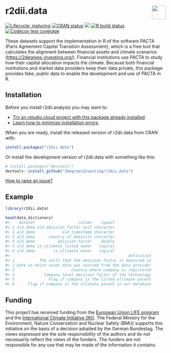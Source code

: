 
<!-- README.md is generated from README.Rmd. Please edit that file -->
r2dii.data <a href='https://github.com/2DegreesInvesting/r2dii.data'><img src='https://imgur.com/A5ASZPE.png' align='right' height='43' /></a>
==============================================================================================================================================

<!-- badges: start -->
[![Lifecycle: maturing](https://img.shields.io/badge/lifecycle-maturing-blue.svg)](https://www.tidyverse.org/lifecycle/#maturing) [![CRAN status](https://www.r-pkg.org/badges/version/r2dii.data)](https://CRAN.R-project.org/package=r2dii.data) [![](https://cranlogs.r-pkg.org/badges/grand-total/r2dii.data)](https://CRAN.R-project.org/package=r2dii.data) [![R build status](https://github.com/2DegreesInvesting/r2dii.data/workflows/R-CMD-check/badge.svg)](https://github.com/2DegreesInvesting/r2dii.data/actions) [![Codecov test coverage](https://codecov.io/gh/2DegreesInvesting/r2dii.data/branch/master/graph/badge.svg)](https://codecov.io/gh/2DegreesInvesting/r2dii.data?branch=master) <!-- badges: end -->

These datasets support the implementation in R of the software PACTA (Paris Agreement Capital Transition Assessment), which is a free tool that calculates the alignment between financial assets and climate scenarios (<https://2degrees-investing.org/>). Financial institutions use PACTA to study how their capital allocation impacts the climate. Because both financial institutions and market data providers keep their data private, this package provides fake, public data to enable the development and use of PACTA in R.

Installation
------------

Before you install r2dii.analysis you may want to:

-   [Try an rstudio.cloud project with this package already installed](https://rstudio.cloud/project/1424833).
-   [Learn how to minimize installation errors](https://gist.github.com/maurolepore/a0187be9d40aee95a43f20a85f4caed6#installation).

When you are ready, install the released version of r2dii.data from CRAN with:

``` r
install.packages("r2dii.data")
```

Or install the development version of r2dii.data with something like this:

``` r
# install.packages("devtools")
devtools::install_github("2DegreesInvesting/r2dii.data")
```

[How to raise an issue?](https://2degreesinvesting.github.io/posts/2020-06-26-instructions-to-raise-an-issue/)

Example
-------

``` r
library(r2dii.data)

head(data_dictionary)
#>    dataset                   column    typeof
#> 1 ald_demo ald_emission_factor_unit character
#> 2 ald_demo            ald_timestamp character
#> 3 ald_demo      country_of_domicile character
#> 4 ald_demo          emission_factor    double
#> 5 ald_demo is_ultimate_listed_owner   logical
#> 6 ald_demo        is_ultimate_owner   logical
#>                                                    definition
#> 1           The units that the emission factor is measured in
#> 2 Date at which asset data was sourced from the data provider
#> 3                         Country where company is registered
#> 4             Company level emission factor of the technology
#> 5               Flag if company is the listed ultimate parent
#> 6      Flag if company is the ultimate parent in our database
```

Funding
-------

This project has received funding from the [European Union LIFE program](https://ec.europa.eu/easme/en/life) and the [International Climate Initiative (IKI)](https://www.international-climate-initiative.com/en/details/project/measuring-paris-agreement-alignment-and-financial-risk-in-financial-markets-18_I_351-2982). The Federal Ministry for the Environment, Nature Conservation and Nuclear Safety (BMU) supports this initiative on the basis of a decision adopted by the German Bundestag. The views expressed are the sole responsibility of the authors and do not necessarily reflect the views of the funders. The funders are not responsible for any use that may be made of the information it contains.
